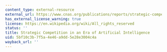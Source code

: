 ```yaml
---
content_type: external-resource
external_url: https://www.cnas.org/publications/reports/strategic-competition-in-an-era-of-artificial-intelligence
has_external_license_warning: true
license: https://en.wikipedia.org/wiki/All_rights_reserved
status: ''
title: Strategic Competition in an Era of Artificial Intelligence
uid: 5bf10c3b-7f5a-4e46-a9dd-5e28e3004c4a
wayback_url: ''
---
```

